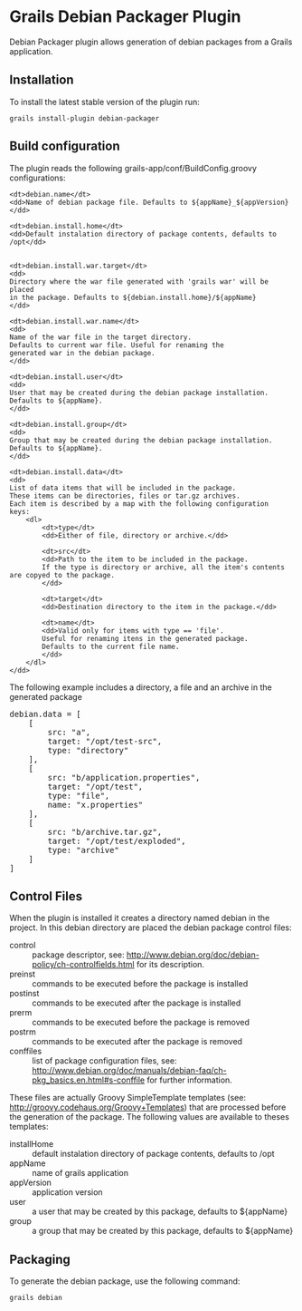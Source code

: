 Grails Debian Packager Plugin
=============

Debian Packager plugin allows generation of debian packages from a Grails application.

Installation
-------

To install the latest stable version of the plugin run:

	grails install-plugin debian-packager

Build configuration
-------

The plugin reads the following grails-app/conf/BuildConfig.groovy
configurations:

<dl>

	<dt>debian.name</dt>
	<dd>Name of debian package file. Defaults to ${appName}_${appVersion}</dd>
	
	<dt>debian.install.home</dt>
	<dd>Default instalation directory of package contents, defaults to /opt</dd>
	
	
	<dt>debian.install.war.target</dt>
	<dd>
	Directory where the war file generated with 'grails war' will be placed
	in the package. Defaults to ${debian.install.home}/${appName}
	</dd>
	
	<dt>debian.install.war.name</dt>
	<dd>
	Name of the war file in the target directory. 
	Defaults to current war file. Useful for renaming the 
	generated war in the debian package.
	</dd>
	
	<dt>debian.install.user</dt>
	<dd>
	User that may be created during the debian package installation. 
	Defaults to ${appName}. 
	</dd>
	
	<dt>debian.install.group</dt>
	<dd>
	Group that may be created during the debian package installation. 
	Defaults to ${appName}. 
	</dd>
	
	<dt>debian.install.data</dt>
	<dd>
	List of data items that will be included in the package.
	These items can be directories, files or tar.gz archives.
	Each item is described by a map with the following configuration 
	keys:
		<dl>
			<dt>type</dt>
			<dd>Either of file, directory or archive.</dd>
			
			<dt>src</dt>
			<dd>Path to the item to be included in the package. 
			If the type is directory or archive, all the item's contents are copyed to the package.
			</dd>
			
			<dt>target</dt>
			<dd>Destination directory to the item in the package.</dd>
			
			<dt>name</dt>
			<dd>Valid only for items with type == 'file'. 
			Useful for renaming itens in the generated package. 
			Defaults to the current file name.
			</dd>
		</dl>
	</dd>
</dl>

The following example includes a directory, a file and an archive in the generated package

<pre>
debian.data = [
	[
		src: "a",
		target: "/opt/test-src",
		type: "directory"
	],
	[
		src: "b/application.properties",
		target: "/opt/test",
		type: "file",
		name: "x.properties"
	],
	[
		src: "b/archive.tar.gz",
		target: "/opt/test/exploded",
		type: "archive"
	]
]
</pre>

Control Files
-------

When the plugin is installed it creates a directory named debian
in the project. In this debian directory are placed the debian package
control files:

<dl>

<dt>control</dt>
<dd>package descriptor, see: <a href="http://www.debian.org/doc/debian-policy/ch-controlfields.html">http://www.debian.org/doc/debian-policy/ch-controlfields.html</a> for its description.</dd>

<dt>preinst</dt>
<dd>commands to be executed before the package is installed</dd>

<dt>postinst</dt>
<dd>commands to be executed after the package is installed</dd>

<dt>prerm</dt>
<dd>commands to be executed before the package is removed</dd>

<dt>postrm</dt>
<dd>commands to be executed after the package is removed</dd>

<dt>conffiles</dt>
<dd>list of package configuration files, see: <a href="http://www.debian.org/doc/manuals/debian-faq/ch-pkg_basics.en.html#s-conffile">http://www.debian.org/doc/manuals/debian-faq/ch-pkg_basics.en.html#s-conffile</a> for further information.</dd>
</dl>

These files are actually Groovy SimpleTemplate templates (see: <a href="">http://groovy.codehaus.org/Groovy+Templates</a>)
that are processed before the generation of the package. The following values are available to theses templates:

<dl>

<dt>installHome</dt>
<dd>default instalation directory of package contents, defaults to /opt</dd>

<dt>appName</dt>
<dd>name of grails application</dd>

<dt>appVersion</dt>
<dd>application version</dd>

<dt>user</dt>
<dd>a user that may be created by this package, defaults to ${appName}</dd>

<dt>group</dt>
<dd>a group that may be created by this package, defaults to ${appName}</dd>

</dl>

Packaging
-------

To generate the debian package, use the following command:

	grails debian

